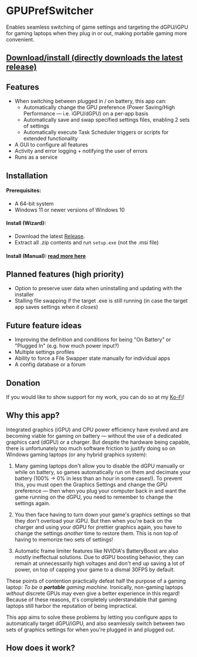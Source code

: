 # GPUPrefSwitcher
Enables seamless switching of game settings and targeting the dGPU/iGPU for gaming laptops when they plug in or out, making portable gaming more convenient. 

## [Download/install (directly downloads the latest release)](https://github.com/sharpjd/GPUPrefSwitcher/releases/download/v0.0.0-alpha/GPUPrefSwitcher.v0.0.0-alpha.zip)

## Features
* When switching between plugged in / on battery, this app can:
  * Automatically change the GPU preference (Power Saving/High Performance — i.e. iGPU/dGPU) on a per-app basis
  * Automatically save and swap specified settings files, enabling 2 sets of settings
  * Automatically execute Task Scheduler triggers or scripts for extended functionality
* A GUI to configure all features
* Activity and error logging + notifying the user of errors
* Runs as a service

## Installation
#### Prerequisites:
- A 64-bit system
- Windows 11 or newer versions of Windows 10

#### Install (Wizard):
- Download the latest [Release](https://github.com/sharpjd/GPUPrefSwitcher/releases).
- Extract all .zip contents and run `setup.exe` (not the .msi file)

#### Install (Manual): [read more here]()

## Planned features (high priority)
- Option to preserve user data when uninstalling and updating with the installer
- Stalling file swapping if the target .exe is still running (in case the target app saves settings *when it closes*)

## Future feature ideas
- Improving the definition and conditions for being "On Battery" or "Plugged In" (e.g. how much power input?)
- Multiple settings profiles
- Ability to force a File Swapper state manually for individual apps
- A config database or a forum

## Donation
If you would like to show support for my work, you can do so at my [Ko-Fi](https://ko-fi.com/sharpjd)!

## Why this app?
Integrated graphics (iGPU) and CPU power efficiency have evolved and are becoming viable for gaming on battery — without the use of a dedicated graphics card (dGPU) or a charger. But despite the hardware being capable, there is unfortunately too much software friction to justify doing so on Windows gaming laptops (or any hybrid graphics system):

1. Many gaming laptops don't allow you to disable the dGPU manually or while on battery, so games automatically run on them and decimate your battery (100% -> 0% in less than an hour in some cases!). To prevent this, you must open the Graphics Settings and change the GPU preference — then when you plug your computer back in and want the game running on the dGPU, you need to remember to change the settings again. 

2. You then face having to turn down your game's graphics settings so that they don't overload your iGPU. But then when you're back on the charger and using your dGPU for prettier graphics again, you have to change the settings *another* time to restore them. This is non top of having to memorize two sets of settings!

3. Automatic frame limiter features like NVIDIA's BatteryBoost are also mostly ineffectual solutions. Due to dGPU boosting behavior, they can remain at unnecessarily high voltages and don't end up saving a lot of power, on top of capping your game to a dismal 30FPS by default.

These points of contention practically defeat half the purpose of a gaming laptop: *To be a **portable** gaming machine.* Ironically, non-gaming laptops *without* discrete GPUs may even give a better experience in this regard! Because of these reasons, it's completely understandable that gaming laptops still harbor the reputation of being impractical. 

This app aims to solve these problems by letting you configure apps to automatically target dGPU/iGPU, and also seamlessly switch between two sets of graphics settings for when you're plugged in and plugged out.

## How does it work?
